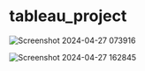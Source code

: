 # tableau_project
![Screenshot 2024-04-27 073916](https://github.com/jahnvi1017/tableau_project/assets/168184461/69431f43-2d66-40a6-821d-145609921bff)

![Screenshot 2024-04-27 162845](https://github.com/jahnvi1017/tableau_project/assets/168184461/babb58bf-9feb-4aae-b976-58d1f3ecf637)
